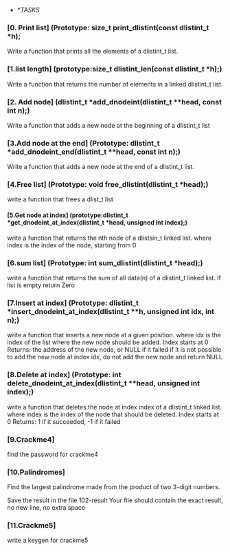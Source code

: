 * **TASKS*
### [0. Print list] (Prototype: size_t print_dlistint(const dlistint_t *h);
Write a function that prints all the elements of a dlistint_t list.
### [1.list length] (prototype:size_t dlistint_len(const dlistint_t *h);)
Write a function that returns the number of elements in a linked dlistint_t list.
### [2. Add node] (dlistint_t *add_dnodeint(dlistint_t **head, const int n);)
Write a function that adds a new node at the beginning of a dlistint_t list
### [3.Add node at the end]  (Prototype: dlistint_t *add_dnodeint_end(dlistint_t **head, const int n);)
Write a function that adds a new node at the end of a dlistint_t list.
### [4.Free list] (Prototype: void free_dlistint(dlistint_t *head);)
write a function that frees a dlist_t list
#### [5.Get node at index] (prototype:dlistint_t *get_dnodeint_at_index(dlistint_t *head, unsigned int index);)
write a function that returns the nth node of a dlistsin_t linked list.
where index is the index of the node, starting from 0
### [6.sum list] (Prototype: int sum_dlistint(dlistint_t *head);)
write a function that returns the sum of all data(n) of a dlistint_t linked list. If list is empty return Zero
### [7.Insert at index] (Prototype: dlistint_t *insert_dnodeint_at_index(dlistint_t **h, unsigned int idx, int n);)
write a function that inserts a new node at a given position.
where idx is the index of the list where the new node should be added. Index starts at 0
Returns: the address of the new node, or NULL if it failed
if it is not possible to add the new node at index idx, do not add the new node and return NULL
### [8.Delete at index] (Prototype: int delete_dnodeint_at_index(dlistint_t **head, unsigned int index);)
write a function that deletes the node at index index of a dlistint_t linked list.
where index is the index of the node that should be deleted. Index starts at 0
Returns: 1 if it succeeded, -1 if it failed
### [9.Crackme4] 
find the password for crackme4
### [10.Palindromes]
Find the largest palindrome made from the product of two 3-digit numbers.

Save the result in the file 102-result
Your file should contain the exact result, no new line, no extra space
### [11.Crackme5]
write a keygen for crackme5

